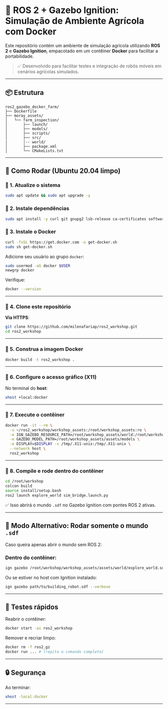 # 🌾 ROS 2 + Gazebo Ignition: Simulação de Ambiente Agrícola com Docker

Este repositório contém um ambiente de simulação agrícola utilizando **ROS 2** e **Gazebo Ignition**, empacotado em um contêiner **Docker** para facilitar a portabilidade.

> ✅ Desenvolvido para facilitar testes e integração de robôs móveis em cenários agrícolas simulados.

---

## 📦 Estrutura

```
ros2_gazebo_docker_farm/
├── Dockerfile
├── moray_assets/
│   └── farm_inspection/
│       ├── launch/
│       ├── models/
│       ├── scripts/
│       ├── src/
|       |-- world/
│       ├── package.xml
│       └── CMakeLists.txt
```

---

## 🚀 Como Rodar (Ubuntu 20.04 limpo)

### 👣 1. Atualize o sistema

```bash
sudo apt update && sudo apt upgrade -y
```

### 👣 2. Instale dependências

```bash
sudo apt install -y curl git gnupg2 lsb-release ca-certificates software-properties-common
```

### 👣 3. Instale o Docker

```bash
curl -fsSL https://get.docker.com -o get-docker.sh
sudo sh get-docker.sh
```

Adicione seu usuário ao grupo `docker`:

```bash
sudo usermod -aG docker $USER
newgrp docker
```

Verifique:

```bash
docker --version
```

---

### 👣 4. Clone este repositório

**Via HTTPS**:

```bash
git clone https://github.com/milenafariap/ros2_workshop.git
cd ros2_workshop
```

---

### 👣 5. Construa a imagem Docker

```bash
docker build -t ros2_workshop .
```

---

### 👣 6. Configure o acesso gráfico (X11)

No terminal do **host**:

```bash
xhost +local:docker
```

---

### 👣 7. Execute o contêiner

```bash
docker run -it --rm \
  -v ~/ros2_workshop/workshop_assets:/root/workshop_assets:ro \
  -e IGN_GAZEBO_RESOURCE_PATH=/root/workshop_assets/world:/root/workshop_assets/assets/sdf_world \
  -e GAZEBO_MODEL_PATH=/root/workshop_assets/assets/models \
  -e DISPLAY=$DISPLAY -v /tmp/.X11-unix:/tmp/.X11-unix \
  --network host \
  ros2_workshop
```

---

### 👣 8. Compile e rode dentro do contêiner

```bash
cd /root/workshop
colcon build
source install/setup.bash
ros2 launch explore_world sim_bridge.launch.py
```

✅ Isso abrirá o mundo `.sdf` no Gazebo Ignition com pontes ROS 2 ativas.

---

## 🔹 Modo Alternativo: Rodar somente o mundo `.sdf`

Caso queira apenas abrir o mundo sem ROS 2:

### Dentro do contêiner:

```bash
ign gazebo /root/workshop/workshop_assets/assets/world/explore_world.sdf --verbose
```

Ou se estiver no host com Ignition instalado:

```bash
ign gazebo path/to/building_robot.sdf --verbose
```

---

## 🧪 Testes rápidos

Reabrir o contêiner:

```bash
docker start -ai ros2_workshop
```

Remover e recriar limpo:

```bash
docker rm -f ros2_gz
docker run ... # (repita o comando completo)
```

---

## 🔒 Segurança

Ao terminar:

```bash
xhost -local:docker
```

---

